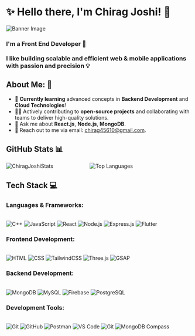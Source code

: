 # ✨ **Hello there, I'm Chirag Joshi!** 👋

![Banner Image](https://github.com/user-attachments/assets/0e4db239-1978-4fe6-8e4b-70c60a61cd89)

<h3 align="left">I'm a Front End Developer 🚀
<br><br>
I like building scalable and efficient web & mobile applications with passion and precision 💡</h3>


##  **About Me**: 💫
- 🌱 **Currently learning** advanced concepts in **Backend Development** and **Cloud Technologies**!
- 🧑‍💻 Actively contributing to **open-source projects** and collaborating with teams to deliver high-quality solutions.
- 💬 Ask me about **React.js**, **Node.js**, **MongoDB**.
- 📧 Reach out to me via email: [chirag45610@gmail.com](mailto:chirag45610@gmail.com).

##  **GitHub Stats** 📊

<div align="center" style="display: flex; ustify-content: center; gap: 100px;">
  <img src="https://github-readme-stats.vercel.app/api?username=chiragjoshi24&theme=radical&hide_border=true" alt="ChiragJoshiStats" />
  <img src="https://github-readme-stats.vercel.app/api/top-langs/?username=chiragjoshi24&theme=radical&layout=compact&hide_border=true" alt="Top Languages" />
</div>


## **Tech Stack** 💻<br>


### **Languages & Frameworks**:

<div align="left">
  <br>
  <img src="https://img.shields.io/badge/C++-%2300599C.svg?style=for-the-badge&logo=c%2B%2B&logoColor=white" alt="C++"/>
  <img src="https://img.shields.io/badge/JavaScript-%23323330.svg?style=for-the-badge&logo=javascript&logoColor=%23F7DF1E" alt="JavaScript"/>
  <img src="https://img.shields.io/badge/React-%2320232a.svg?style=for-the-badge&logo=react&logoColor=%2361DAFB" alt="React"/>
  <img src="https://img.shields.io/badge/Node.js-%23339933.svg?style=for-the-badge&logo=node.js&logoColor=white" alt="Node.js"/>
  <img src="https://img.shields.io/badge/Express.js-%23404d59.svg?style=for-the-badge&logo=express&logoColor=white" alt="Express.js"/>
  <img src="https://img.shields.io/badge/Python-%23025682.svg?style=for-the-badge&logo=python&logoColor=white" alt="Flutter"/>
</div>

### **Frontend Development**:
<div align="left">
    <br>
  <img src="https://img.shields.io/badge/HTML5-%23E34F26.svg?style=for-the-badge&logo=html5&logoColor=white" alt="HTML"/>
  <img src="https://img.shields.io/badge/CSS3-%231572B6.svg?style=for-the-badge&logo=css3&logoColor=white" alt="CSS"/>
  <img src="https://img.shields.io/badge/TailwindCSS-%2338B2AC.svg?style=for-the-badge&logo=tailwind-css&logoColor=white" alt="TailwindCSS"/>
  <img src="https://img.shields.io/badge/Three.js-%234D4DFF.svg?style=for-the-badge&logo=three.js&logoColor=white" alt="Three.js"/>
  <img src="https://img.shields.io/badge/GSAP-%2337E3B1.svg?style=for-the-badge&logo=gsap&logoColor=white" alt="GSAP"/>
</div>


### **Backend Development**:
<div align="left">
    <br>
  <img src="https://img.shields.io/badge/MongoDB-%2300C853.svg?style=for-the-badge&logo=mongodb&logoColor=white" alt="MongoDB"/>
  <img src="https://img.shields.io/badge/MySQL-%234E73B8.svg?style=for-the-badge&logo=mysql&logoColor=white" alt="MySQL"/>
  <img src="https://img.shields.io/badge/Firebase-%23FFCA28.svg?style=for-the-badge&logo=firebase&logoColor=white" alt="Firebase"/>
  <img src="https://img.shields.io/badge/PostgreSQL-%2523FFCA28.svg?style=for-the-badge&logo=PostgreSQL&logoColor=white" alt="PostgreSQL"/>
</div>


### **Development Tools**:
<div align="left">
<br>
  <img src="https://img.shields.io/badge/Git-%23F1502F.svg?style=for-the-badge&logo=git&logoColor=white" alt="Git"/>
  <img src="https://img.shields.io/badge/GitHub-%23181717.svg?style=for-the-badge&logo=github&logoColor=white" alt="GitHub"/>
  <img src="https://img.shields.io/badge/Postman-%23FF6C37.svg?style=for-the-badge&logo=postman&logoColor=white" alt="Postman"/>
  <img src="https://img.shields.io/badge/VS%20Code-%23007ACC.svg?style=for-the-badge&logo=visual-studio-code&logoColor=white" alt="VS Code"/>
  <img src="https://img.shields.io/badge/Vim-%2523F1502F.svg?style=for-the-badge&logo=neovim&logoColor=white" alt="Git"/>
  <img src="https://img.shields.io/badge/MongoDB%20Compass-%23000.svg?style=for-the-badge&logo=mongodb&logoColor=white" alt="MongoDB Compass"/>
</div>
